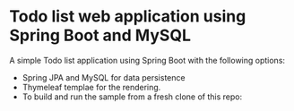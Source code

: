 # Todo list web application using Spring Boot and MySQL

A simple Todo list application using Spring Boot with the following options:

- Spring JPA and MySQL for data persistence
- Thymeleaf templae for the rendering.
- To build and run the sample from a fresh clone of this repo:
